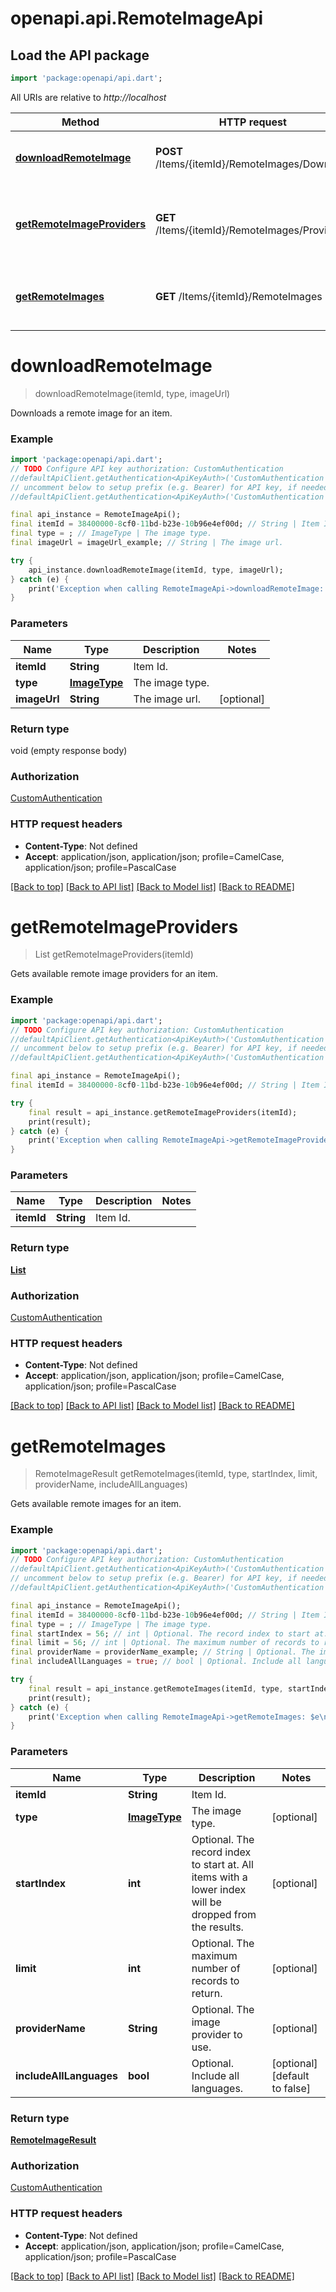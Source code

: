 # openapi.api.RemoteImageApi

## Load the API package
```dart
import 'package:openapi/api.dart';
```

All URIs are relative to *http://localhost*

Method | HTTP request | Description
------------- | ------------- | -------------
[**downloadRemoteImage**](RemoteImageApi.md#downloadremoteimage) | **POST** /Items/{itemId}/RemoteImages/Download | Downloads a remote image for an item.
[**getRemoteImageProviders**](RemoteImageApi.md#getremoteimageproviders) | **GET** /Items/{itemId}/RemoteImages/Providers | Gets available remote image providers for an item.
[**getRemoteImages**](RemoteImageApi.md#getremoteimages) | **GET** /Items/{itemId}/RemoteImages | Gets available remote images for an item.


# **downloadRemoteImage**
> downloadRemoteImage(itemId, type, imageUrl)

Downloads a remote image for an item.

### Example
```dart
import 'package:openapi/api.dart';
// TODO Configure API key authorization: CustomAuthentication
//defaultApiClient.getAuthentication<ApiKeyAuth>('CustomAuthentication').apiKey = 'YOUR_API_KEY';
// uncomment below to setup prefix (e.g. Bearer) for API key, if needed
//defaultApiClient.getAuthentication<ApiKeyAuth>('CustomAuthentication').apiKeyPrefix = 'Bearer';

final api_instance = RemoteImageApi();
final itemId = 38400000-8cf0-11bd-b23e-10b96e4ef00d; // String | Item Id.
final type = ; // ImageType | The image type.
final imageUrl = imageUrl_example; // String | The image url.

try {
    api_instance.downloadRemoteImage(itemId, type, imageUrl);
} catch (e) {
    print('Exception when calling RemoteImageApi->downloadRemoteImage: $e\n');
}
```

### Parameters

Name | Type | Description  | Notes
------------- | ------------- | ------------- | -------------
 **itemId** | **String**| Item Id. | 
 **type** | [**ImageType**](.md)| The image type. | 
 **imageUrl** | **String**| The image url. | [optional] 

### Return type

void (empty response body)

### Authorization

[CustomAuthentication](../README.md#CustomAuthentication)

### HTTP request headers

 - **Content-Type**: Not defined
 - **Accept**: application/json, application/json; profile=CamelCase, application/json; profile=PascalCase

[[Back to top]](#) [[Back to API list]](../README.md#documentation-for-api-endpoints) [[Back to Model list]](../README.md#documentation-for-models) [[Back to README]](../README.md)

# **getRemoteImageProviders**
> List<ImageProviderInfo> getRemoteImageProviders(itemId)

Gets available remote image providers for an item.

### Example
```dart
import 'package:openapi/api.dart';
// TODO Configure API key authorization: CustomAuthentication
//defaultApiClient.getAuthentication<ApiKeyAuth>('CustomAuthentication').apiKey = 'YOUR_API_KEY';
// uncomment below to setup prefix (e.g. Bearer) for API key, if needed
//defaultApiClient.getAuthentication<ApiKeyAuth>('CustomAuthentication').apiKeyPrefix = 'Bearer';

final api_instance = RemoteImageApi();
final itemId = 38400000-8cf0-11bd-b23e-10b96e4ef00d; // String | Item Id.

try {
    final result = api_instance.getRemoteImageProviders(itemId);
    print(result);
} catch (e) {
    print('Exception when calling RemoteImageApi->getRemoteImageProviders: $e\n');
}
```

### Parameters

Name | Type | Description  | Notes
------------- | ------------- | ------------- | -------------
 **itemId** | **String**| Item Id. | 

### Return type

[**List<ImageProviderInfo>**](ImageProviderInfo.md)

### Authorization

[CustomAuthentication](../README.md#CustomAuthentication)

### HTTP request headers

 - **Content-Type**: Not defined
 - **Accept**: application/json, application/json; profile=CamelCase, application/json; profile=PascalCase

[[Back to top]](#) [[Back to API list]](../README.md#documentation-for-api-endpoints) [[Back to Model list]](../README.md#documentation-for-models) [[Back to README]](../README.md)

# **getRemoteImages**
> RemoteImageResult getRemoteImages(itemId, type, startIndex, limit, providerName, includeAllLanguages)

Gets available remote images for an item.

### Example
```dart
import 'package:openapi/api.dart';
// TODO Configure API key authorization: CustomAuthentication
//defaultApiClient.getAuthentication<ApiKeyAuth>('CustomAuthentication').apiKey = 'YOUR_API_KEY';
// uncomment below to setup prefix (e.g. Bearer) for API key, if needed
//defaultApiClient.getAuthentication<ApiKeyAuth>('CustomAuthentication').apiKeyPrefix = 'Bearer';

final api_instance = RemoteImageApi();
final itemId = 38400000-8cf0-11bd-b23e-10b96e4ef00d; // String | Item Id.
final type = ; // ImageType | The image type.
final startIndex = 56; // int | Optional. The record index to start at. All items with a lower index will be dropped from the results.
final limit = 56; // int | Optional. The maximum number of records to return.
final providerName = providerName_example; // String | Optional. The image provider to use.
final includeAllLanguages = true; // bool | Optional. Include all languages.

try {
    final result = api_instance.getRemoteImages(itemId, type, startIndex, limit, providerName, includeAllLanguages);
    print(result);
} catch (e) {
    print('Exception when calling RemoteImageApi->getRemoteImages: $e\n');
}
```

### Parameters

Name | Type | Description  | Notes
------------- | ------------- | ------------- | -------------
 **itemId** | **String**| Item Id. | 
 **type** | [**ImageType**](.md)| The image type. | [optional] 
 **startIndex** | **int**| Optional. The record index to start at. All items with a lower index will be dropped from the results. | [optional] 
 **limit** | **int**| Optional. The maximum number of records to return. | [optional] 
 **providerName** | **String**| Optional. The image provider to use. | [optional] 
 **includeAllLanguages** | **bool**| Optional. Include all languages. | [optional] [default to false]

### Return type

[**RemoteImageResult**](RemoteImageResult.md)

### Authorization

[CustomAuthentication](../README.md#CustomAuthentication)

### HTTP request headers

 - **Content-Type**: Not defined
 - **Accept**: application/json, application/json; profile=CamelCase, application/json; profile=PascalCase

[[Back to top]](#) [[Back to API list]](../README.md#documentation-for-api-endpoints) [[Back to Model list]](../README.md#documentation-for-models) [[Back to README]](../README.md)

